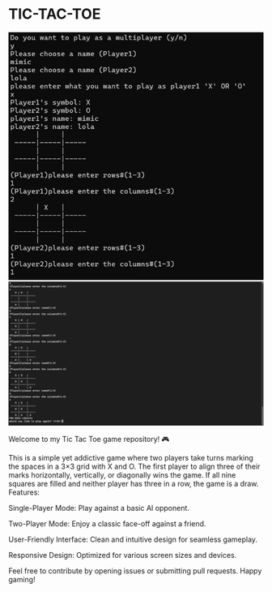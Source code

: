 # TIC-TAC-TOE
![image alt](https://github.com/Mimic0012/TIC-TAC-TOE/blob/a15906fcb7b194102645640a14c1fb540a255566/image_2025-01-13_153237703.png)
![image alt](https://github.com/Mimic0012/TIC-TAC-TOE/blob/ddd4eb3b78967e4f5b2e51312cfc4846aed0d48b/WhatsApp%20Image%202025-01-12%20at%2023.22.04_7a04ed81.jpg)


Welcome to my Tic Tac Toe game repository! 🎮

This is a simple yet addictive game where two players take turns marking the spaces in a 3×3 grid with X and O. The first player to align three of their marks horizontally, vertically, or diagonally wins the game. If all nine squares are filled and neither player has three in a row, the game is a draw.
Features:

Single-Player Mode: Play against a basic AI opponent.

Two-Player Mode: Enjoy a classic face-off against a friend.

User-Friendly Interface: Clean and intuitive design for seamless gameplay.

Responsive Design: Optimized for various screen sizes and devices.

Feel free to contribute by opening issues or submitting pull requests. Happy gaming!
